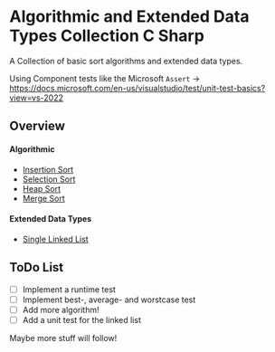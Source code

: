 # Algorithmic and Extended Data Types Collection C Sharp
A Collection of basic sort algorithms and extended data types.

Using Component tests like the Microsoft `Assert` -> https://docs.microsoft.com/en-us/visualstudio/test/unit-test-basics?view=vs-2022

## Overview

#### Algorithmic
- [Insertion Sort](https://github.com/raahed/Algorithmic-and-Extended-Data-Types-Collection-C-Sharp/blob/master/Algorithmic%20Collection/InsertionSort.cs)
- [Selection Sort](https://github.com/raahed/Algorithmic-and-Extended-Data-Types-Collection-C-Sharp/blob/master/Algorithmic%20Collection/SelectionSort.cs)
- [Heap Sort](https://github.com/raahed/Algorithmic-and-Extended-Data-Types-Collection-C-Sharp/blob/master/Algorithmic%20Collection/HeapSort.cs)
- [Merge Sort](https://github.com/raahed/Algorithmic-and-Extended-Data-Types-Collection-C-Sharp/blob/master/Algorithmic%20Collection/MergeSort.cs)

#### Extended Data Types
- [Single Linked List](https://github.com/raahed/Algorithmic-and-Extended-Data-Types-Collection-C-Sharp/blob/master/Extended%20Data%20Types/SingleLinkedList.cs)

## ToDo List
- [ ] Implement a runtime test
- [ ] Implement best-, average- and worstcase test
- [ ] Add more algorithm!
- [ ] Add a unit test for the linked list

Maybe more stuff will follow!